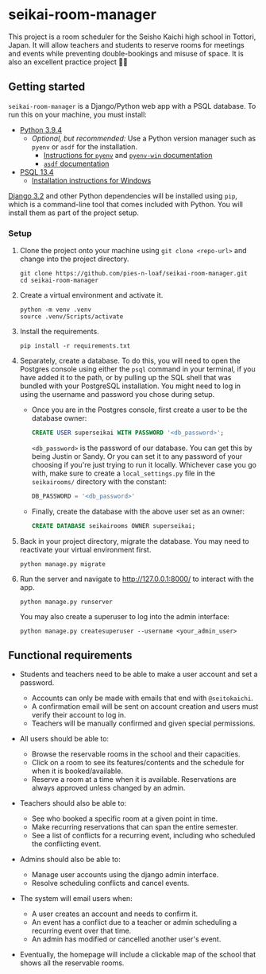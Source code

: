 # seikai-room-manager

This project is a room scheduler for the Seisho Kaichi high school in Tottori, Japan. It will allow teachers and 
students to reserve rooms for meetings and events while preventing double-bookings and misuse of space. It is also an
excellent practice project 🐱‍👓

## Getting started

`seikai-room-manager` is a Django/Python web app with a PSQL database. To run this on your machine, you must 
install:

- [Python 3.9.4](https://www.python.org/downloads/release/python-394/)
  - _Optional, but recommended:_ Use a Python version manager such as `pyenv` or `asdf` for the installation.
    - [Instructions for `pyenv`](https://realpython.com/intro-to-pyenv/) and [`pyenv-win` documentation](https://github.com/pyenv-win/pyenv-win)
    - [`asdf` documentation](http://asdf-vm.com/guide/getting-started.html)
- [PSQL 13.4](https://www.enterprisedb.com/downloads/postgres-postgresql-downloads)
  - [Installation instructions for Windows](https://www.postgresqltutorial.com/install-postgresql/)

[Django 3.2](https://docs.djangoproject.com/en/3.2/releases/3.2/) and other Python dependencies will be installed using 
`pip`, which is a command-line tool that comes included with Python. You will install them as part of the project setup.

### Setup

1. Clone the project onto your machine using `git clone <repo-url>` and change into the project directory.

    ```shell
    git clone https://github.com/pies-n-loaf/seikai-room-manager.git
    cd seikai-room-manager
    ```

2. Create a virtual environment and activate it.
   
    ```shell
    python -m venv .venv
    source .venv/Scripts/activate
    ```

3. Install the requirements.

    ```shell
    pip install -r requirements.txt
    ```

4. Separately, create a database. To do this, you will need to open the Postgres console using either the `psql` command 
in your terminal, if you have added it to the path, or by pulling up the SQL shell that was bundled with your PostgreSQL 
installation. You might need to log in using the username and password you chose during setup.

   - Once you are in the Postgres console, first create a user to be the database owner:

       ```sql
       CREATE USER superseikai WITH PASSWORD '<db_password>';
       ```
   
       `<db_password>` is the password of our database. You can get this by being Justin or Sandy. Or you can set it to 
any password of your choosing if you're just trying to run it locally. Whichever case you go with, make sure to create a 
`local_settings.py` file in the `seikairooms/` directory with the constant: 
   
        ```python
        DB_PASSWORD = '<db_password>'
        ```
     
   - Finally, create the database with the above user set as an owner:
        
        ```sql
        CREATE DATABASE seikairooms OWNER superseikai;
        ```

5. Back in your project directory, migrate the database. You may need to reactivate your virtual environment first.

    ```shell
    python manage.py migrate
    ```

6. Run the server and navigate to http://127.0.0.1:8000/ to interact with the app.

    ```shell
    python manage.py runserver
    ```
   
    You may also create a superuser to log into the admin interface: 

    ```shell
    python manage.py createsuperuser --username <your_admin_user>
    ```

## Functional requirements

- Students and teachers need to be able to make a user account and set a password.

  - Accounts can only be made with emails that end with `@seitokaichi`.
  - A confirmation email will be sent on account creation and users must verify their account to log in.
  - Teachers will be manually confirmed and given special permissions.

- All users should be able to:

  - Browse the reservable rooms in the school and their capacities.
  - Click on a room to see its features/contents and the schedule for when it is booked/available.
  - Reserve a room at a time when it is available. Reservations are always approved unless changed by an admin.

- Teachers should also be able to:

  - See who booked a specific room at a given point in time. 
  - Make recurring reservations that can span the entire semester.
  - See a list of conflicts for a recurring event, including who scheduled the conflicting event.

- Admins should also be able to:

  - Manage user accounts using the django admin interface.
  - Resolve scheduling conflicts and cancel events.

- The system will email users when:

  - A user creates an account and needs to confirm it.
  - An event has a conflict due to a teacher or admin scheduling a recurring event over that time.
  - An admin has modified or cancelled another user's event.

- Eventually, the homepage will include a clickable map of the school that shows all the reservable rooms.
